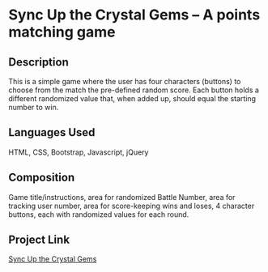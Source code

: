 # Sync Up the Crystal Gems – A points matching game

## Description
This is a simple game where the user has four characters (buttons) to choose from the match the pre-defined random score. Each button holds a different randomized value that, when added up, should equal the starting number to win. 

## Languages Used
HTML, CSS, Bootstrap, Javascript, jQuery

## Composition
Game title/instructions, area for randomized Battle Number, area for tracking user number, area for score-keeping wins and loses, 4 character buttons, each with randomized values for each round.

## Project Link
[Sync Up the Crystal Gems](https://aprilleperez.github.io/unit-4-game/)

